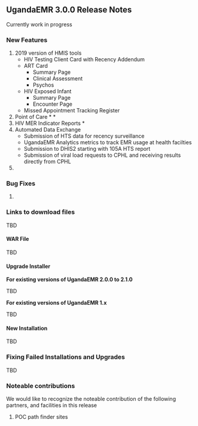 ## UgandaEMR 3.0.0 Release Notes

Currently work in progress

### New Features

1. 2019 version of HMIS tools 
   * HIV Testing Client Card with Recency Addendum 
   * ART Card  
     * Summary Page
     * Clinical Assessment
     * Psychos
   * HIV Exposed Infant  
     * Summary Page
     * Encounter Page 
   * Missed Appointment Tracking Register  
2. Point of Care 
   * 
   *  
3. HIV MER Indicator Reports 
   * 
4. Automated Data Exchange 
   * Submission of HTS data for recency surveillance
   * UgandaEMR Analytics metrics to track EMR usage at health facilties 
   * Submission to DHIS2 starting with 105A HTS report 
   * Submission of viral load requests to CPHL and receiving results directly from CPHL 
5. 

### Bug Fixes

1. 

### Links to download files

TBD 

#### WAR File

TBD

#### Upgrade Installer

**For existing versions of UgandaEMR 2.0.0 to 2.1.0**

TBD

**For existing versions of UgandaEMR 1.x**

TBD

#### New Installation

TBD

### Fixing Failed Installations and Upgrades

TBD

### Noteable contributions

We would like to recognize the noteable contribution of the following partners, and facilities in this release

1. POC path finder sites



